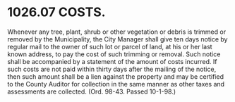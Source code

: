 1026.07 COSTS.
==============

Whenever any tree, plant, shrub or other vegetation or debris is trimmed
or removed by the Municipality, the City Manager shall give ten days
notice by regular mail to the owner of such lot or parcel of land, at
his or her last known address, to pay the cost of such trimming or
removal. Such notice shall be accompanied by a statement of the amount
of costs incurred. If such costs are not paid within thirty days after
the mailing of the notice, then such amount shall be a lien against the
property and may be certified to the County Auditor for collection in
the same manner as other taxes and assessments are collected. (Ord.
98-43. Passed 10-1-98.)
